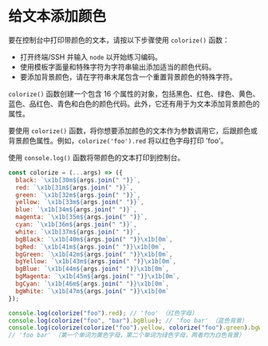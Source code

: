# 给文本添加颜色

要在控制台中打印带颜色的文本，请按以下步骤使用 `colorize()` 函数：

- 打开终端/SSH 并输入 `node` 以开始练习编码。
- 使用模板字面量和特殊字符为字符串输出添加适当的颜色代码。
- 要添加背景颜色，请在字符串末尾包含一个重置背景颜色的特殊字符。

`colorize()` 函数创建一个包含 16 个属性的对象，包括黑色、红色、绿色、黄色、蓝色、品红色、青色和白色的颜色代码。此外，它还有用于为文本添加背景颜色的属性。

要使用 `colorize()` 函数，将你想要添加颜色的文本作为参数调用它，后跟颜色或背景颜色属性。例如，`colorize('foo').red` 将以红色字母打印 'foo'。

使用 `console.log()` 函数将带颜色的文本打印到控制台。

```js
const colorize = (...args) => ({
  black: `\x1b[30m${args.join(" ")}`,
  red: `\x1b[31m${args.join(" ")}`,
  green: `\x1b[32m${args.join(" ")}`,
  yellow: `\x1b[33m${args.join(" ")}`,
  blue: `\x1b[34m${args.join(" ")}`,
  magenta: `\x1b[35m${args.join(" ")}`,
  cyan: `\x1b[36m${args.join(" ")}`,
  white: `\x1b[37m${args.join(" ")}`,
  bgBlack: `\x1b[40m${args.join(" ")}\x1b[0m`,
  bgRed: `\x1b[41m${args.join(" ")}\x1b[0m`,
  bgGreen: `\x1b[42m${args.join(" ")}\x1b[0m`,
  bgYellow: `\x1b[43m${args.join(" ")}\x1b[0m`,
  bgBlue: `\x1b[44m${args.join(" ")}\x1b[0m`,
  bgMagenta: `\x1b[45m${args.join(" ")}\x1b[0m`,
  bgCyan: `\x1b[46m${args.join(" ")}\x1b[0m`,
  bgWhite: `\x1b[47m${args.join(" ")}\x1b[0m`
});
```

```js
console.log(colorize("foo").red); // 'foo' （红色字母）
console.log(colorize("foo", "bar").bgBlue); // 'foo bar' （蓝色背景）
console.log(colorize(colorize("foo").yellow, colorize("foo").green).bgWhite);
// 'foo bar' （第一个单词为黄色字母，第二个单词为绿色字母，两者均为白色背景）
```
